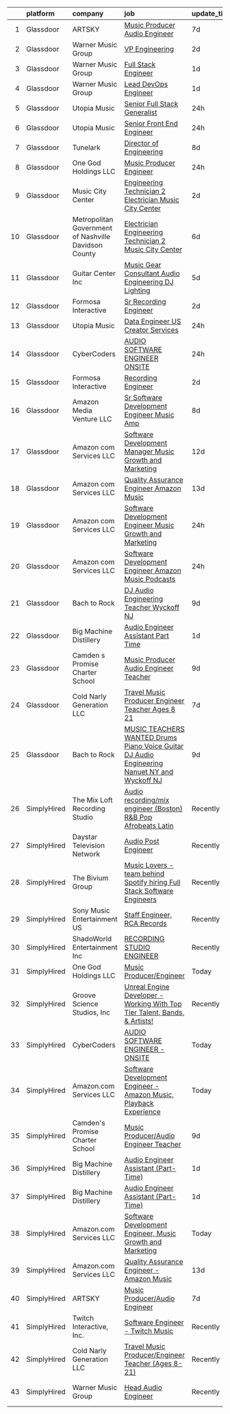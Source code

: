 

|    | platform    | company                                                | job                                                                                                                                                                                                                                                                                                                                                                                                                                                                                                                                                                                                                                                                                                                                                                                                                                                                                                                                                                                                                                                                                                                                                                                                                                                                                                                                                                       | update_time   | location                     |
|---:|:------------|:-------------------------------------------------------|:--------------------------------------------------------------------------------------------------------------------------------------------------------------------------------------------------------------------------------------------------------------------------------------------------------------------------------------------------------------------------------------------------------------------------------------------------------------------------------------------------------------------------------------------------------------------------------------------------------------------------------------------------------------------------------------------------------------------------------------------------------------------------------------------------------------------------------------------------------------------------------------------------------------------------------------------------------------------------------------------------------------------------------------------------------------------------------------------------------------------------------------------------------------------------------------------------------------------------------------------------------------------------------------------------------------------------------------------------------------------------|:--------------|:-----------------------------|
|  1 | Glassdoor   | ARTSKY                                                 | [Music Producer Audio Engineer](https://www.glassdoor.com/partner/jobListing.htm?pos=105&ao=1136043&s=58&guid=00000180ff29c5b2bb8f0f56bc2fb49a&src=GD_JOB_AD&t=SR&vt=w&ea=1&cs=1_7f2f8353&cb=1653548369629&jobListingId=1007872998123&jrtk=3-0-1g3vijhelr0p6801-1g3vijhf6q694800-aa10a2d7787a26ee-)                                                                                                                                                                                                                                                                                                                                                                                                                                                                                                                                                                                                                                                                                                                                                                                                                                                                                                                                                                                                                                                                       | 7d            | Remote                       |
|  2 | Glassdoor   | Warner Music Group                                     | [VP  Engineering](https://www.glassdoor.com/partner/jobListing.htm?pos=125&ao=1136043&s=58&guid=00000180ff29c5b2bb8f0f56bc2fb49a&src=GD_JOB_AD&t=SR&vt=w&cs=1_69608e5f&cb=1653548369634&jobListingId=1007887144613&jrtk=3-0-1g3vijhelr0p6801-1g3vijhf6q694800-4cc26bfe033801b0-)                                                                                                                                                                                                                                                                                                                                                                                                                                                                                                                                                                                                                                                                                                                                                                                                                                                                                                                                                                                                                                                                                          | 2d            | Broadway, VA                 |
|  3 | Glassdoor   | Warner Music Group                                     | [Full Stack Engineer](https://www.glassdoor.com/partner/jobListing.htm?pos=123&ao=1136043&s=58&guid=00000180ff29c5b2bb8f0f56bc2fb49a&src=GD_JOB_AD&t=SR&vt=w&cs=1_af4a0f29&cb=1653548369634&jobListingId=1007889861337&jrtk=3-0-1g3vijhelr0p6801-1g3vijhf6q694800-6853cc2e62a0a637-)                                                                                                                                                                                                                                                                                                                                                                                                                                                                                                                                                                                                                                                                                                                                                                                                                                                                                                                                                                                                                                                                                      | 1d            | Broadway, VA                 |
|  4 | Glassdoor   | Warner Music Group                                     | [Lead DevOps Engineer](https://www.glassdoor.com/partner/jobListing.htm?pos=115&ao=1136043&s=58&guid=00000180ff29c5b2bb8f0f56bc2fb49a&src=GD_JOB_AD&t=SR&vt=w&cs=1_3767711a&cb=1653548369632&jobListingId=1007889905968&jrtk=3-0-1g3vijhelr0p6801-1g3vijhf6q694800-0eb6bc0044ac636c-)                                                                                                                                                                                                                                                                                                                                                                                                                                                                                                                                                                                                                                                                                                                                                                                                                                                                                                                                                                                                                                                                                     | 1d            | Los Angeles, CA              |
|  5 | Glassdoor   | Utopia Music                                           | [Senior Full Stack Generalist](https://www.glassdoor.com/partner/jobListing.htm?pos=116&ao=1136043&s=58&guid=00000180ff29c5b2bb8f0f56bc2fb49a&src=GD_JOB_AD&t=SR&vt=w&ea=1&cs=1_544e2b8a&cb=1653548369633&jobListingId=1007892060584&jrtk=3-0-1g3vijhelr0p6801-1g3vijhf6q694800-5c5575ece265b1ab-)                                                                                                                                                                                                                                                                                                                                                                                                                                                                                                                                                                                                                                                                                                                                                                                                                                                                                                                                                                                                                                                                        | 24h           | Nashville, TN                |
|  6 | Glassdoor   | Utopia Music                                           | [Senior Front End Engineer](https://www.glassdoor.com/partner/jobListing.htm?pos=108&ao=1136043&s=58&guid=00000180ff29c5b2bb8f0f56bc2fb49a&src=GD_JOB_AD&t=SR&vt=w&ea=1&cs=1_277ae7b9&cb=1653548369629&jobListingId=1007892060564&jrtk=3-0-1g3vijhelr0p6801-1g3vijhf6q694800-8315e5d72443db53-)                                                                                                                                                                                                                                                                                                                                                                                                                                                                                                                                                                                                                                                                                                                                                                                                                                                                                                                                                                                                                                                                           | 24h           | Nashville, TN                |
|  7 | Glassdoor   | Tunelark                                               | [Director of Engineering](https://www.glassdoor.com/partner/jobListing.htm?pos=121&ao=1136043&s=58&guid=00000180ff29c5b2bb8f0f56bc2fb49a&src=GD_JOB_AD&t=SR&vt=w&ea=1&cs=1_d3dab683&cb=1653548369634&jobListingId=1007869816531&jrtk=3-0-1g3vijhelr0p6801-1g3vijhf6q694800-485309d10dd6d97b-)                                                                                                                                                                                                                                                                                                                                                                                                                                                                                                                                                                                                                                                                                                                                                                                                                                                                                                                                                                                                                                                                             | 8d            | Remote                       |
|  8 | Glassdoor   | One God Holdings LLC                                   | [Music Producer Engineer](https://www.glassdoor.com/partner/jobListing.htm?pos=103&ao=1110586&s=58&guid=00000180ff29c5b2bb8f0f56bc2fb49a&src=GD_JOB_AD&t=SR&vt=w&ea=1&cs=1_d992b301&cb=1653548369629&jobListingId=1007892886957&cpc=9DC6E4D8324653EE&jrtk=3-0-1g3vijhelr0p6801-1g3vijhf6q694800-b289b52338abb5eb--6NYlbfkN0ChK8CTfjt-EpsB06jSZJ-uxkZAXT1hOGaM2ZL5MWh1hd_Q3bptY7oRzCGC8nolpMVLpL1bVEcOQ3dVJU9o9gq0jQ456tPuEIkkRbzi6UAFNSW0S1JGzP0eyrXwaAF6v6F0lAMdns-9x3B2MU5P0NQMBP-IyEbgWx2wg7zlPwe99wTKNroZo9kCWbzOJPbXJLZD1Kegq68m_PeRBYH4QMl1lKqnio2L1LcvHhxB29H4d9-fHj9XS3ZJwz5H9ZVOj75p8pfEncZBO9MqTaS46R_SqMIfDgcQJ37aDy3NGyeD8YhcrvB5oih1_Pu5YIo4n_Ta0aZ0Dj6tCY8RUPRZaO0F8Lqsgb5nYd6mFlcTOUhWcd_41VwA4NmO7Vn5cZegrqmb2iCpwI1RQFxTrBHHwmQhnNJESpwiTur9mjBsimrvgcR1oNVAEUoJF_I6PxxV6Z00NMwYcL_WLXuk9zOItA9TMXhqD8zKZSqJHVVVN-HWpEwexJqydyiWTrK5P01-Z7E%3D)                                                                                                                                                                                                                                                                                                                                                                                                                                                                                                          | 24h           | Orlando, FL                  |
|  9 | Glassdoor   | Music City Center                                      | [Engineering Technician 2  Electrician    Music City Center](https://www.glassdoor.com/partner/jobListing.htm?pos=114&ao=1136043&s=58&guid=00000180ff29c5b2bb8f0f56bc2fb49a&src=GD_JOB_AD&t=SR&vt=w&cs=1_2504db84&cb=1653548369632&jobListingId=1007886122091&jrtk=3-0-1g3vijhelr0p6801-1g3vijhf6q694800-bdcaae1fdecbf5a5-)                                                                                                                                                                                                                                                                                                                                                                                                                                                                                                                                                                                                                                                                                                                                                                                                                                                                                                                                                                                                                                               | 2d            | Nashville, TN                |
| 10 | Glassdoor   | Metropolitan Government of Nashville   Davidson County | [Electrician   Engineering Technician 2   Music City Center](https://www.glassdoor.com/partner/jobListing.htm?pos=117&ao=1136043&s=58&guid=00000180ff29c5b2bb8f0f56bc2fb49a&src=GD_JOB_AD&t=SR&vt=w&cs=1_1c325dbd&cb=1653548369633&jobListingId=1007877161449&jrtk=3-0-1g3vijhelr0p6801-1g3vijhf6q694800-a60cbf4fe012e5c2-)                                                                                                                                                                                                                                                                                                                                                                                                                                                                                                                                                                                                                                                                                                                                                                                                                                                                                                                                                                                                                                               | 6d            | Nashville, TN                |
| 11 | Glassdoor   | Guitar Center  Inc                                     | [Music Gear Consultant   Audio Engineering DJ Lighting](https://www.glassdoor.com/partner/jobListing.htm?pos=119&ao=1136043&s=58&guid=00000180ff29c5b2bb8f0f56bc2fb49a&src=GD_JOB_AD&t=SR&vt=w&ea=1&cs=1_ec03d23c&cb=1653548369634&jobListingId=1007880258081&jrtk=3-0-1g3vijhelr0p6801-1g3vijhf6q694800-c95b729aa9b03128-)                                                                                                                                                                                                                                                                                                                                                                                                                                                                                                                                                                                                                                                                                                                                                                                                                                                                                                                                                                                                                                               | 5d            | Nashville, TN                |
| 12 | Glassdoor   | Formosa Interactive                                    | [Sr Recording Engineer](https://www.glassdoor.com/partner/jobListing.htm?pos=109&ao=1136043&s=58&guid=00000180ff29c5b2bb8f0f56bc2fb49a&src=GD_JOB_AD&t=SR&vt=w&ea=1&cs=1_0476edea&cb=1653548369629&jobListingId=1007885916828&jrtk=3-0-1g3vijhelr0p6801-1g3vijhf6q694800-bd59196daa25faa0-)                                                                                                                                                                                                                                                                                                                                                                                                                                                                                                                                                                                                                                                                                                                                                                                                                                                                                                                                                                                                                                                                               | 2d            | Los Angeles, CA              |
| 13 | Glassdoor   | Utopia Music                                           | [Data Engineer  US  Creator Services ](https://www.glassdoor.com/partner/jobListing.htm?pos=118&ao=1136043&s=58&guid=00000180ff29c5b2bb8f0f56bc2fb49a&src=GD_JOB_AD&t=SR&vt=w&ea=1&cs=1_0e50c54e&cb=1653548369633&jobListingId=1007892060668&jrtk=3-0-1g3vijhelr0p6801-1g3vijhf6q694800-842a58dca78c8b5d-)                                                                                                                                                                                                                                                                                                                                                                                                                                                                                                                                                                                                                                                                                                                                                                                                                                                                                                                                                                                                                                                                | 24h           | Nashville, TN                |
| 14 | Glassdoor   | CyberCoders                                            | [AUDIO SOFTWARE ENGINEER   ONSITE](https://www.glassdoor.com/partner/jobListing.htm?pos=104&ao=1110586&s=58&guid=00000180ff29c5b2bb8f0f56bc2fb49a&src=GD_JOB_AD&t=SR&vt=w&ea=1&cs=1_de30ace1&cb=1653548369629&jobListingId=1007893277918&cpc=8795CF9063CD573D&jrtk=3-0-1g3vijhelr0p6801-1g3vijhf6q694800-fe4552d8ab67a63c--6NYlbfkN0CpFJQzrgRR8WqXWK1qKKEqALWJw739KlKqr2H-MSI4eoBlI4EFrmor2FYZMP3muM0vXWWUvLFvKtsI3ukh8pneiUDfeSBpEUCcDm362wU7GLBOd_99J6vrb-etl9e85-54LqmrSF7wGtquLTdZ8evKxbd7NVe71p4D2W4SG7NZSHeQXcdeee9RJbIisTdaROZq6vYFIIT27APCKVjLRzP802xuAM_yrvMRfW-TcasUinIgPqH0X6w5OZufSW5xAxXsheQg89m-JJm9cvi_9ewQWu83oW355Izp0HPjBKSirMT90NPs83WXvldvvSi_CTxyqhenPhd5hOqrVFHmytUpt_Da2w6Vv88G2WVtwn7WrZFHeQmPrmNXl6iRmd1QOdgXKw19QVINX2ZYctDtI75D_FHm9uuUpxNEdTROFM6WoZx5whvsGexbtCvWp6XYw1IPCGWfCDCsB7dR0Ya5w1IsEcoDmRsBx66f8n7JKsnquzExgVeEeqDW0Xgr6NjFwXwP7ert8Asb6aAgoaoxsc2a2T5YRASMQD3Kf60JEtrmNvj0oJL36WR7xvUGwrhdbleESsnhnr_kqT6bNou-952l89cvnMzEMRaaYzfYftIvRPYH-ubAZlTRtb0OSs3aD0F1OgQHzidE52_ofn69Zib4OM9MDDXXdumaww59jcSWbON2gKvNO98EnO6fY48_nzQcO6XoSqwee6ntChmhhmiRJKnpxXm6rEI-EBY9Z7Y45K6pcTznDVAB31NYft374h9uO-0X-85AZocMNHeR4o_c7c4XRd8-MpNRwPQJ1vxwO5-pKtG8uKQP8RuDX9JJrUqzPB1vyV71iLCrUOkyVOLe9Bh__bQUS-gDSjYKtAoTgUpCGxcLtQNT0-vix-VLGj9LLOfCa7auis67JD4yEkthjaSpOI0RHWapSSit_u7rR2MprhS6gYsRnhPSGxcJztH5Y41ViL_z3CHWBDCWhsPbBbnbvFjaMLg%3D) | 24h           | San Jose, CA                 |
| 15 | Glassdoor   | Formosa Interactive                                    | [Recording Engineer](https://www.glassdoor.com/partner/jobListing.htm?pos=107&ao=1136043&s=58&guid=00000180ff29c5b2bb8f0f56bc2fb49a&src=GD_JOB_AD&t=SR&vt=w&ea=1&cs=1_dfbcd2d9&cb=1653548369629&jobListingId=1007885916835&jrtk=3-0-1g3vijhelr0p6801-1g3vijhf6q694800-4510d01c909b9c7b-)                                                                                                                                                                                                                                                                                                                                                                                                                                                                                                                                                                                                                                                                                                                                                                                                                                                                                                                                                                                                                                                                                  | 2d            | Los Angeles, CA              |
| 16 | Glassdoor   | Amazon Media Venture LLC                               | [Sr  Software Development Engineer  Music  Amp ](https://www.glassdoor.com/partner/jobListing.htm?pos=111&ao=1136043&s=58&guid=00000180ff29c5b2bb8f0f56bc2fb49a&src=GD_JOB_AD&t=SR&vt=w&cs=1_c6b44bd3&cb=1653548369631&jobListingId=1007870227924&jrtk=3-0-1g3vijhelr0p6801-1g3vijhf6q694800-f4ac579194528f27-)                                                                                                                                                                                                                                                                                                                                                                                                                                                                                                                                                                                                                                                                                                                                                                                                                                                                                                                                                                                                                                                           | 8d            | Washington, DC               |
| 17 | Glassdoor   | Amazon com Services LLC                                | [Software Development Manager  Music Growth and Marketing](https://www.glassdoor.com/partner/jobListing.htm?pos=120&ao=1136043&s=58&guid=00000180ff29c5b2bb8f0f56bc2fb49a&src=GD_JOB_AD&t=SR&vt=w&cs=1_edb39fb7&cb=1653548369634&jobListingId=1007861748369&jrtk=3-0-1g3vijhelr0p6801-1g3vijhf6q694800-6bead823448ebb3a-)                                                                                                                                                                                                                                                                                                                                                                                                                                                                                                                                                                                                                                                                                                                                                                                                                                                                                                                                                                                                                                                 | 12d           | San Francisco, CA            |
| 18 | Glassdoor   | Amazon com Services LLC                                | [Quality Assurance Engineer   Amazon Music](https://www.glassdoor.com/partner/jobListing.htm?pos=112&ao=1136043&s=58&guid=00000180ff29c5b2bb8f0f56bc2fb49a&src=GD_JOB_AD&t=SR&vt=w&cs=1_217af735&cb=1653548369631&jobListingId=1007856180563&jrtk=3-0-1g3vijhelr0p6801-1g3vijhf6q694800-f4cb0e77a18ca042-)                                                                                                                                                                                                                                                                                                                                                                                                                                                                                                                                                                                                                                                                                                                                                                                                                                                                                                                                                                                                                                                                | 13d           | Atlanta, GA                  |
| 19 | Glassdoor   | Amazon com Services LLC                                | [Software Development Engineer  Music Growth and Marketing](https://www.glassdoor.com/partner/jobListing.htm?pos=110&ao=1136043&s=58&guid=00000180ff29c5b2bb8f0f56bc2fb49a&src=GD_JOB_AD&t=SR&vt=w&cs=1_ee52af05&cb=1653548369629&jobListingId=1007891573661&jrtk=3-0-1g3vijhelr0p6801-1g3vijhf6q694800-758967b344d94fc1-)                                                                                                                                                                                                                                                                                                                                                                                                                                                                                                                                                                                                                                                                                                                                                                                                                                                                                                                                                                                                                                                | 24h           | Seattle, WA                  |
| 20 | Glassdoor   | Amazon com Services LLC                                | [Software Development Engineer  Amazon Music Podcasts](https://www.glassdoor.com/partner/jobListing.htm?pos=106&ao=1136043&s=58&guid=00000180ff29c5b2bb8f0f56bc2fb49a&src=GD_JOB_AD&t=SR&vt=w&cs=1_45ccb473&cb=1653548369629&jobListingId=1007892948437&jrtk=3-0-1g3vijhelr0p6801-1g3vijhf6q694800-c6a07447955e75ff-)                                                                                                                                                                                                                                                                                                                                                                                                                                                                                                                                                                                                                                                                                                                                                                                                                                                                                                                                                                                                                                                     | 24h           | San Francisco, CA            |
| 21 | Glassdoor   | Bach to Rock                                           | [DJ   Audio Engineering Teacher  Wyckoff NJ](https://www.glassdoor.com/partner/jobListing.htm?pos=124&ao=1136043&s=58&guid=00000180ff29c5b2bb8f0f56bc2fb49a&src=GD_JOB_AD&t=SR&vt=w&ea=1&cs=1_be3d88a6&cb=1653548369634&jobListingId=1007868060303&jrtk=3-0-1g3vijhelr0p6801-1g3vijhf6q694800-4e934c2f423fbbfc-)                                                                                                                                                                                                                                                                                                                                                                                                                                                                                                                                                                                                                                                                                                                                                                                                                                                                                                                                                                                                                                                          | 9d            | Wyckoff, NJ                  |
| 22 | Glassdoor   | Big Machine Distillery                                 | [Audio Engineer Assistant  Part Time ](https://www.glassdoor.com/partner/jobListing.htm?pos=101&ao=1110586&s=58&guid=00000180ff29c5b2bb8f0f56bc2fb49a&src=GD_JOB_AD&t=SR&vt=w&ea=1&cs=1_60f70dec&cb=1653548369629&jobListingId=1007889467640&cpc=F583A5AE0DDDFE3A&jrtk=3-0-1g3vijhelr0p6801-1g3vijhf6q694800-1401fd6913d44617--6NYlbfkN0B3EJneg5qDM0oun6GLcFyXx5gfsGarDe-RHEAPYzCIbOxQxopGPy-FX35NKcPH7CyBpmf8SR9hZ6ryU37lHoZefKAx2QhQCTamgh5uzb78mxT2GH0bdIWJUDWR9s4Kyfv9zXA8YrTDTd3fl7Z0Jig0Wytv5uNB31YK1_n2lY_egvrqmvRCJiKxKERahelxyeSzNRIm1rgOH7kii8pvz_l4rfMWunSu-RJMBpVP9DHGLrzCJnSZ6TeZn8d8VQoScfmAyIjHPJYprnUJyPiHuJACIRJCUiQ1o036Ia0hMl2uOCwgN1JtLNWXPMDxi9I3knskr4W4VN-Ru7fXV6F2M4NVfatZF5b-R8bhkPQvlgKHxiKEsoQvXlCN121FzgZEdzCcdxVC0wcwAIltBVat9rWw970sfUaNeSr_7CiTyZKRXbGAZ41-0Xaqg1hlGwri7bUcMpeveRn4NW9HdNXz1WgelrUY0FH9285UJ9bMzLtQr3TbuQsgDgLmVPpT9H5svmpDe0dX9ZPXWmJZZGH59RCW)                                                                                                                                                                                                                                                                                                                                                                                                                                                                           | 1d            | Nashville, TN                |
| 23 | Glassdoor   | Camden s Promise Charter School                        | [Music Producer Audio Engineer Teacher](https://www.glassdoor.com/partner/jobListing.htm?pos=102&ao=1110586&s=58&guid=00000180ff29c5b2bb8f0f56bc2fb49a&src=GD_JOB_AD&t=SR&vt=w&ea=1&cs=1_e40a4571&cb=1653548369629&jobListingId=1007867218522&cpc=292036AD7E8A5303&jrtk=3-0-1g3vijhelr0p6801-1g3vijhf6q694800-278466e3359b7db1--6NYlbfkN0D6A1QuIVQCGUVbCRicr-hSJsn01TJKr5LNn1ohysJVm-pTzpBaUYLkSZnAhkKJAYVbcJRjyqDLqekTY3uXtxy-zaLfZ60PCz8SdqEHQBG0My-7i3GQ6poRS7fEicfoTVRo28iGbaroqNGYO47zVAcbTpFAG90y6ht_-yyoQrhfbqThn8NzM67AOyz2xfmnDLrF5YVaoxZFaJ4NnDjyYlcKy_Ax2Smvozjc8WPKwnkjzokSXum-72zluh4ORRHyPRgqcKVS-R2vPPKD0SGq9mO2unovDepAyuoRWpOtngWhBu_sh5JoKj8gEO_xeneL6BlikadOo93wGDjNp1LlgZaMtymBZWeT91byci2r4efcbB3Vz-lftcJ6g1vX2YKEByGNeQakXSFwJMjxMsI-PRtg1ai6vJ1knfPLNVucpNH3FwPjF8FSlHyrtftyzpexNl_oLGdm3HQIES83EYVSQVYPKbBHWM9kVhQzX3n4_K3Wz7gPP-iwXpa1RCkTIsSOaLuw3BgQjrmeLqYQOkjljpIIHf55ce9d4dE%3D)                                                                                                                                                                                                                                                                                                                                                                                                                                                            | 9d            | Camden, NJ                   |
| 24 | Glassdoor   | Cold Narly Generation LLC                              | [Travel Music Producer Engineer Teacher  Ages 8 21 ](https://www.glassdoor.com/partner/jobListing.htm?pos=113&ao=1136043&s=58&guid=00000180ff29c5b2bb8f0f56bc2fb49a&src=GD_JOB_AD&t=SR&vt=w&ea=1&cs=1_2ee62b05&cb=1653548369632&jobListingId=1007872857867&jrtk=3-0-1g3vijhelr0p6801-1g3vijhf6q694800-9dc084fe554235f9-)                                                                                                                                                                                                                                                                                                                                                                                                                                                                                                                                                                                                                                                                                                                                                                                                                                                                                                                                                                                                                                                  | 7d            | Columbus, OH                 |
| 25 | Glassdoor   | Bach to Rock                                           | [MUSIC TEACHERS WANTED   Drums  Piano  Voice  Guitar  DJ  Audio Engineering   Nanuet  NY and Wyckoff  NJ](https://www.glassdoor.com/partner/jobListing.htm?pos=122&ao=1136043&s=58&guid=00000180ff29c5b2bb8f0f56bc2fb49a&src=GD_JOB_AD&t=SR&vt=w&ea=1&cs=1_ecc5fec9&cb=1653548369634&jobListingId=1007868059854&jrtk=3-0-1g3vijhelr0p6801-1g3vijhf6q694800-67e342358656c3d2-)                                                                                                                                                                                                                                                                                                                                                                                                                                                                                                                                                                                                                                                                                                                                                                                                                                                                                                                                                                                             | 9d            | Nanuet, NY                   |
| 26 | SimplyHired | The Mix Loft Recording Studio                          | [Audio recording/mix engineer (Boston) R&B Pop Afrobeats Latin](https://www.simplyhired.com/job/ItBDeQewPykczH3FXc7X40hudhT4rMdltMW5EuKQQQFv6bR65Fc9SA?q=music+engineer)                                                                                                                                                                                                                                                                                                                                                                                                                                                                                                                                                                                                                                                                                                                                                                                                                                                                                                                                                                                                                                                                                                                                                                                                  | Recently      | Quincy, MA                   |
| 27 | SimplyHired | Daystar Television Network                             | [Audio Post Engineer](https://www.simplyhired.com/job/yR4ziEdo7OB9zeHLHGKy8AXyctYUblJD0TNM8EXdKhTM50eEkdhw8A?q=music+engineer)                                                                                                                                                                                                                                                                                                                                                                                                                                                                                                                                                                                                                                                                                                                                                                                                                                                                                                                                                                                                                                                                                                                                                                                                                                            | Recently      | Bedford, TX                  |
| 28 | SimplyHired | The Bivium Group                                       | [Music Lovers - team behind Spotify hiring Full Stack Software Engineers](https://www.simplyhired.com/job/mG4k8jolCoSrWLgW6eqeXsUGR3pPFXcLyrjxoinfzV2qZko2K-L12A?q=music+engineer)                                                                                                                                                                                                                                                                                                                                                                                                                                                                                                                                                                                                                                                                                                                                                                                                                                                                                                                                                                                                                                                                                                                                                                                        | Recently      | Remote                       |
| 29 | SimplyHired | Sony Music Entertainment US                            | [Staff Engineer, RCA Records](https://www.simplyhired.com/job/dwkMmDXnT1hAmYDd9mYCsbJlC48Fo9KuuDMR62WYReptlyXKnOCFWQ?q=music+engineer)                                                                                                                                                                                                                                                                                                                                                                                                                                                                                                                                                                                                                                                                                                                                                                                                                                                                                                                                                                                                                                                                                                                                                                                                                                    | Recently      | Los Angeles, CA              |
| 30 | SimplyHired | ShadoWorld Entertainment Inc                           | [RECORDING STUDIO ENGINEER](https://www.simplyhired.com/job/LuUo1uNsflz97Kc2VUvstOqF-GlyVnesKKVECsAsCY7m3CzEC5ML1A?q=music+engineer)                                                                                                                                                                                                                                                                                                                                                                                                                                                                                                                                                                                                                                                                                                                                                                                                                                                                                                                                                                                                                                                                                                                                                                                                                                      | Recently      | Los Angeles, CA              |
| 31 | SimplyHired | One God Holdings LLC                                   | [Music Producer/Engineer](https://www.simplyhired.com/job/JtNwoIupgn9s8d8D77lkN4WtNe_UK-lkS5DEpok059TtT70rNOBl0Q?q=music+engineer)                                                                                                                                                                                                                                                                                                                                                                                                                                                                                                                                                                                                                                                                                                                                                                                                                                                                                                                                                                                                                                                                                                                                                                                                                                        | Today         | Tallahassee, FL              |
| 32 | SimplyHired | Groove Science Studios, Inc                            | [Unreal Engine Developer - Working With Top Tier Talent, Bands, & Artists!](https://www.simplyhired.com/job/tMUv0bhv1WXQseALxCUyt4HnppYbuHAxKhmBeo43qD4xlbIyIH-L1Q?q=music+engineer)                                                                                                                                                                                                                                                                                                                                                                                                                                                                                                                                                                                                                                                                                                                                                                                                                                                                                                                                                                                                                                                                                                                                                                                      | Recently      | Remote                       |
| 33 | SimplyHired | CyberCoders                                            | [AUDIO SOFTWARE ENGINEER - ONSITE](https://www.simplyhired.com/job/qrJsP0rOlfVVCjnI8P58d2ACHIGPOJ9MQtc3IFHQGzy0cxfiuW_XVA?q=music+engineer)                                                                                                                                                                                                                                                                                                                                                                                                                                                                                                                                                                                                                                                                                                                                                                                                                                                                                                                                                                                                                                                                                                                                                                                                                               | Today         | San Jose, CA                 |
| 34 | SimplyHired | Amazon.com Services LLC                                | [Software Development Engineer - Amazon Music, Playback Experience](https://www.simplyhired.com/job/BY0olD9Z449VDTYhHdlJjTZUtJmKe56TUlxvkf1SSQLjQ0XJuW79VA?q=music+engineer)                                                                                                                                                                                                                                                                                                                                                                                                                                                                                                                                                                                                                                                                                                                                                                                                                                                                                                                                                                                                                                                                                                                                                                                              | Today         | Culver City, CA +2 locations |
| 35 | SimplyHired | Camden's Promise Charter School                        | [Music Producer/Audio Engineer Teacher](https://www.simplyhired.com/job/l9PJfcPPBVooQjznIQ7VLgR2oLGIZF4pMRyQSenxexlCDqVeK7eeog?q=music+engineer)                                                                                                                                                                                                                                                                                                                                                                                                                                                                                                                                                                                                                                                                                                                                                                                                                                                                                                                                                                                                                                                                                                                                                                                                                          | 9d            | Camden, NJ                   |
| 36 | SimplyHired | Big Machine Distillery                                 | [Audio Engineer Assistant (Part-Time)](https://www.simplyhired.com/job/LcsaGaOeLmJ4o00IGcpt3BP33KpMfC-wtiXZzxNZ_UcJeRVt5s5x4Q?q=music+engineer)                                                                                                                                                                                                                                                                                                                                                                                                                                                                                                                                                                                                                                                                                                                                                                                                                                                                                                                                                                                                                                                                                                                                                                                                                           | 1d            | Nashville, TN                |
| 37 | SimplyHired | Big Machine Distillery                                 | [Audio Engineer Assistant (Part-Time)](https://www.simplyhired.com/job/LcsaGaOeLmJ4o00IGcpt3BP33KpMfC-wtiXZzxNZ_UcJeRVt5s5x4Q?q=music+engineer)                                                                                                                                                                                                                                                                                                                                                                                                                                                                                                                                                                                                                                                                                                                                                                                                                                                                                                                                                                                                                                                                                                                                                                                                                           | 1d            | Nashville, TN                |
| 38 | SimplyHired | Amazon.com Services LLC                                | [Software Development Engineer, Music Growth and Marketing](https://www.simplyhired.com/job/zOHFizpKhLlPHADATDsDHRdj2dmCUDb9sp44l44wJt2bUASjtRxXEQ?q=music+engineer)                                                                                                                                                                                                                                                                                                                                                                                                                                                                                                                                                                                                                                                                                                                                                                                                                                                                                                                                                                                                                                                                                                                                                                                                      | Today         | Seattle, WA +3 locations     |
| 39 | SimplyHired | Amazon.com Services LLC                                | [Quality Assurance Engineer - Amazon Music](https://www.simplyhired.com/job/_jh0aDXevJRQeVRdFV2uWa8ZgnP7A1Q3aLRGrB-vyxSTfhiD--qtMg?q=music+engineer)                                                                                                                                                                                                                                                                                                                                                                                                                                                                                                                                                                                                                                                                                                                                                                                                                                                                                                                                                                                                                                                                                                                                                                                                                      | 13d           | Atlanta, GA +2 locations     |
| 40 | SimplyHired | ARTSKY                                                 | [Music Producer/Audio Engineer](https://www.simplyhired.com/job/BbM7NTnRalz9-Fudxd0oQm7UeYC8yFZYx4Pm0xqhMZxGF5zeFnYAdA?q=music+engineer)                                                                                                                                                                                                                                                                                                                                                                                                                                                                                                                                                                                                                                                                                                                                                                                                                                                                                                                                                                                                                                                                                                                                                                                                                                  | 7d            | Remote                       |
| 41 | SimplyHired | Twitch Interactive, Inc.                               | [Software Engineer - Twitch Music](https://www.simplyhired.com/job/yim3nXKEQOMz2TZXSi4t2g4IOB_Y6Y09jc3tF2XCYsRjwDSn2El6_A?q=music+engineer)                                                                                                                                                                                                                                                                                                                                                                                                                                                                                                                                                                                                                                                                                                                                                                                                                                                                                                                                                                                                                                                                                                                                                                                                                               | Recently      | Atlanta, GA +1 location      |
| 42 | SimplyHired | Cold Narly Generation LLC                              | [Travel Music Producer/Engineer Teacher (Ages 8-21)](https://www.simplyhired.com/job/PrRtHJK34wjcqtTKUBXmae48zJvTGlLB4ZEAem-S4UoRI16O7wT5WQ?q=music+engineer)                                                                                                                                                                                                                                                                                                                                                                                                                                                                                                                                                                                                                                                                                                                                                                                                                                                                                                                                                                                                                                                                                                                                                                                                             | Recently      | Buffalo, NY +1 location      |
| 43 | SimplyHired | Warner Music Group                                     | [Head Audio Engineer](https://www.simplyhired.com/job/Ak_aF3uIVOBKuUh53krJn-2yhgnU_mLHY5--WgzuobPfw0Ep5a-XVg?q=music+engineer)                                                                                                                                                                                                                                                                                                                                                                                                                                                                                                                                                                                                                                                                                                                                                                                                                                                                                                                                                                                                                                                                                                                                                                                                                                            | Recently      | Hollywood, CA +1 location    |